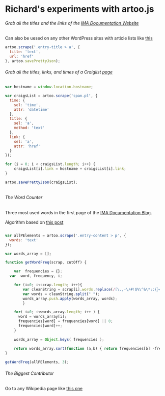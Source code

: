 # Richard's experiments with artoo.js

###### Grab all the titles and the links of the [IMA Documentation Website](http://ima.nyu.sh/documentation/category/collective-methods/)
Can also be uesed on any other WordPress sites with article lists like [this](http://www.bubblear.com/)

```javascript
artoo.scrape('.entry-title > a', {
  title: 'text',
  url: 'href'
}, artoo.savePrettyJson);
```

###### Grab all the titles, links, and times of a Craiglist [page](https://newyork.craigslist.org/search/bar)

```javascript
var hostname = window.location.hostname;

var craigsList = artoo.scrape('span.pl', {
  time: {
    sel: 'time',
    attr: 'datetime'
  },
  title: {
    sel: 'a',
    method: 'text'
  },
  link: {
    sel: 'a',
    attr: 'href'
  }
});

for	(i = 0; i < craigsList.length; i++) {
    craigsList[i].link = hostname + craigsList[i].link; 
}

artoo.savePrettyJson(craigsList);
````

###### 

###### The Word Counter
Three most used words in the first page of the [IMA Documentation Blog](http://ima.nyu.sh/documentation/category/collective-methods/). 

Algorithm based on [this post](http://codereview.stackexchange.com/a/63979)

```javascript

var allPElements = artoo.scrape('.entry-content > p', {
  words: 'text'
});

var words_array = [];

function getWordFreq(scrap, cutOff) {

	var  frequencies = {};
  var  word, frequency, i;

	for (i=0; i<scrap.length; i++){
		var cleanString = scrap[i].words.replace(/[\.,-\/#!$%\^&\*;:{}=\-_`~()]/g,""); 
		var words = cleanString.split(" ");
		words_array.push.apply(words_array, words);
  		}

    for( i=0; i<words_array.length; i++ ) {
      word = words_array[i];
      frequencies[word] = frequencies[word] || 0;
      frequencies[word]++;
    }
  
  	words_array = Object.keys( frequencies );
	
	return words_array.sort(function (a,b) { return frequencies[b] -frequencies[a];}).slice(0,cutOff).toString();
}

getWordFreq(allPElements, 3);

```


###### The Biggest Contributor
Go to any Wikipedia page like [this one](https://en.wikipedia.org/w/index.php?title=Tjokorda_Gde_Raka_Soekawati&offset=&limit=500&action=history)



